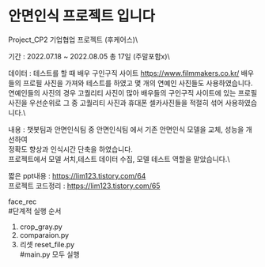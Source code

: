 # 안면인식 프로젝트 입니다
Project_CP2 기업협업 프로젝트 (후케어스)\

기간 : 2022.07.18 ~ 2022.08.05 총 17일 (주말포함x)\

데이터 : 테스트를 할 때 배우 구인구직 사이트 https://www.filmmakers.co.kr/
배우들의 프로필 사진을 가져와 테스트를 하였고 몇 개의 연예인 사진들도 사용하였습니다.
연예인들의 사진의 경우 고퀄리티 사진이 많아 배우들의 구인구직 사이트에 있는 프로필사진을 우선순위로 그 중 고퀄리티 사진과 휴대폰 셀카사진들을 적절히 섞어 사용하였습니다.\

내용 : 챗봇팀과 안면인식팀 중 안면인식팀 에서 기존 안면인식 모델을 교체, 성능을 개선하여\
정확도 향상과 인식시간 단축을 하였습니다.\
프로젝트에서 모델 서치,테스트 데이터 수집, 모델 테스트 역할을 맡았습니다.\

짧은 ppt내용 : https://lim123.tistory.com/64 \
프로젝트 코드정리 : https://lim123.tistory.com/65

face_rec\
#단계적 실행 순서
1. crop_gray.py
2. comparaion.py
3. 리셋 reset_file.py\
#main.py 모두 실행
